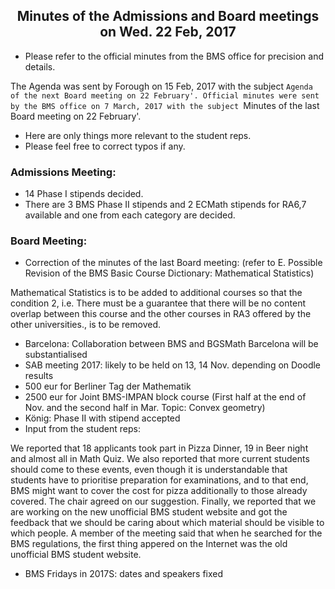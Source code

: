 ## <center> Minutes of the Admissions and Board meetings on Wed. 22 Feb, 2017 </center>

- Please refer to the official minutes from the BMS office for precision and details.

The Agenda was sent by Forough on 15 Feb, 2017 with the subject `Agenda of the next Board meeting on 22 February'.
Official minutes were sent by the BMS office on 7 March, 2017 with the subject `Minutes of the last Board meeting on 22 February'.

- Here are only things more relevant to the student reps.
- Please feel free to correct typos if any.

### Admissions Meeting:

- 14 Phase I stipends decided.
- There are 3 BMS Phase II stipends and 2 ECMath stipends for RA6,7 available and one from each category are decided.

### Board Meeting:

- Correction of the minutes of the last Board meeting: (refer to E. Possible Revision of the BMS Basic Course Dictionary: Mathematical Statistics)

Mathematical Statistics is to be added to additional courses so that the condition 2, i.e. There must be a guarantee that there will be no content overlap between this course and the other courses in RA3 offered by the other universities., is to be removed.

- Barcelona: Collaboration between BMS and BGSMath Barcelona will be substantialised
- SAB meeting 2017: likely to be held on 13, 14 Nov. depending on Doodle results
- 500 eur for Berliner Tag der Mathematik
- 2500 eur for Joint BMS-IMPAN block course (First half at the end of Nov. and the second half in Mar. Topic: Convex geometry)
- König: Phase II with stipend accepted
- Input from the student reps:

We reported that 18 applicants took part in Pizza Dinner, 19 in Beer night and almost all in Math Quiz.
We also reported that more current students should come to these events, even though it is understandable that students have to prioritise preparation for examinations, and to that end, BMS might want to cover the cost for pizza additionally to those already covered.
The chair agreed on our suggestion.
Finally, we reported that we are working on the new unofficial BMS student website and got the feedback that we should be caring about which material should be visible to which people.
A member of the meeting said that when he searched for the BMS regulations, the first thing appered on the Internet was the old unofficial BMS student website.

- BMS Fridays in 2017S: dates and speakers fixed
